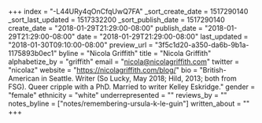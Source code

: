 +++
index = "-L44URy4qOnCfqUwQ7FA"
_sort_create_date = 1517290140
_sort_last_updated = 1517332200
_sort_publish_date = 1517290140
create_date = "2018-01-29T21:29:00-08:00"
publish_date = "2018-01-29T21:29:00-08:00"
date = "2018-01-29T21:29:00-08:00"
last_updated = "2018-01-30T09:10:00-08:00"
preview_url = "3f5c1d20-a350-da6b-9b1a-1175893b0ec1"
byline = "Nicola Griffith"
title = "Nicola Griffith"
alphabetize_by = "griffith"
email = "nicola@nicolagriffith.com"
twitter = "nicolaz"
website = "https://nicolagriffith.com/blog/"
bio = "British-American in Seattle. Writer (So Lucky, May 2018; Hild, 2013; both from FSG). Queer cripple with a PhD. Married to writer Kelley Eskridge."
gender = "female"
ethnicity = "white"
underrepresented = ""
reviews_by = ""
notes_byline = ["notes/remembering-ursula-k-le-guin"]
written_about = ""
+++


